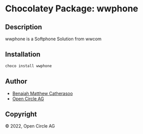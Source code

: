 ﻿# Chocolatey Package: wwphone

## Description

wwphone is a Softphone Solution from wwcom

## Installation

```ps1
choco install wwphone
```


## Author

- [Benaiah Matthew Catherasoo](https://github.com/bmcatherasoo)
- [Open Circle AG](https://www.open-circle.ch)


## Copyright

&copy; 2022, Open Circle AG
